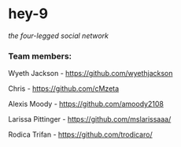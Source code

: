 # hey-9 
*the four-legged social network*

### Team members:

Wyeth Jackson - https://github.com/wyethjackson

Chris - https://github.com/cMzeta 

Alexis Moody - https://github.com/amoody2108

Larissa Pittinger - https://github.com/mslarissaaa/

Rodica Trifan - https://github.com/trodicaro/
